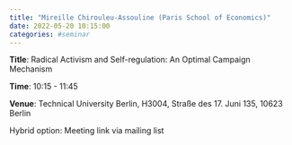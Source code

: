 ```yaml
---
title: "Mireille Chirouleu-Assouline (Paris School of Economics)"
date: 2022-05-20 10:15:00
categories: #seminar
---
```


**Title**: Radical Activism and Self-regulation: An Optimal Campaign Mechanism  

**Time**: 10:15 - 11:45  

**Venue**: Technical University Berlin, H3004, Straße des 17. Juni 135, 10623 Berlin  

Hybrid option: Meeting link via mailing list
